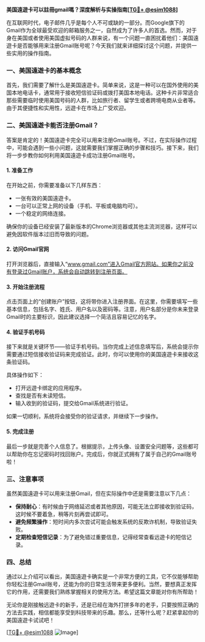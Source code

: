 **美国遠遊卡可以註冊gmail嗎？深度解析与实操指南[[TG💪+ @esim1088](https://t.me/s/esim1088)]**

在互联网时代，电子邮件几乎是每个人不可或缺的一部分。而Google旗下的Gmail作为全球最受欢迎的邮箱服务之一，自然成为了许多人的首选。然而，对于身在美国或者使用美国虚拟号码的人群来说，有一个问题一直困扰着他们：美国遠遊卡是否能够用来注册Gmail账号呢？今天我们就来详细探讨这个问题，并提供一些实用的操作指南。

### 一、美国遠遊卡的基本概念

首先，我们需要了解什么是美国遠遊卡。简单来说，这是一种可以在国外使用的美国本地电话卡，通常用于接收短信验证码或拨打美国本地电话。这种卡片非常适合那些需要临时使用美国号码的人群，比如旅行者、留学生或者跨境电商从业者等。由于其便捷性和实用性，远遊卡在市场上广受欢迎。

### 二、美国遠遊卡能否注册Gmail？

答案是肯定的！美国遠遊卡完全可以用来注册Gmail账号。不过，在实际操作过程中，可能会遇到一些小问题，这就需要我们掌握正确的步骤和技巧。接下来，我们将一步步教你如何利用美国遠遊卡成功注册Gmail账号。

#### 1. 准备工作

在开始之前，你需要准备以下几样东西：
- 一张有效的美国遠遊卡。
- 一台可以正常上网的设备（手机、平板或电脑均可）。
- 一个稳定的网络连接。

确保你的设备已经安装了最新版本的Chrome浏览器或其他主流浏览器，这样可以避免因软件版本过旧而导致的问题。

#### 2. 访问Gmail官网

打开浏览器后，直接输入“www.gmail.com”进入Gmail官方网站。如果你之前没有登录过Gmail账户，系统会自动跳转到注册页面。

#### 3. 开始注册流程

点击页面上的“创建账户”按钮，这将带你进入注册界面。在这里，你需要填写一些基本信息，包括名字、姓氏、用户名以及密码等。注意，用户名部分是你未来登录Gmail时的主要标识，因此建议选择一个简洁且容易记忆的名字。

#### 4. 验证手机号码

接下来就是关键环节——验证手机号码。当你完成上述信息填写后，系统会提示你需要通过短信接收验证码来完成验证。此时，你可以使用你的美国遠遊卡来接收这条验证码。

具体操作如下：
- 打开远遊卡绑定的应用程序。
- 查找是否有未读短信。
- 输入收到的验证码，提交给Gmail系统进行验证。

如果一切顺利，系统将会接受你的验证请求，并继续下一步操作。

#### 5. 完成注册

最后一步就是完善个人信息了。根据提示，上传头像、设置安全问题等，这些都可以帮助你在忘记密码时找回账户。完成后，你就正式拥有了属于自己的Gmail账号啦！

### 三、注意事项

虽然美国遠遊卡可以用来注册Gmail，但在实际操作中还是需要注意以下几点：

- **保持耐心**：有时候由于网络延迟或者其他原因，可能无法立即接收到验证码，这时候不要着急，稍等片刻再尝试即可。
- **避免频繁操作**：短时间内多次尝试可能会触发系统的反欺诈机制，导致验证失败。
- **定期检查短信记录**：为了避免错过重要信息，记得经常查看远遊卡的短信记录。

### 四、总结

通过以上介绍可以看出，美国遠遊卡确实是一个非常方便的工具，它不仅能够帮助你轻松注册Gmail账号，还能为你的日常生活带来更多便利。当然，要想真正发挥它的作用，还需要我们熟练掌握相关的使用方法。希望这篇文章能对你有所帮助！

无论你是刚接触远遊卡的新手，还是已经在海外打拼多年的老手，只要按照正确的方法去实践，相信都能享受到科技带来的乐趣。那么，还等什么呢？赶紧拿起你的美国遠遊卡试试吧！

[[TG💪+ @esim1088](https://t.me/s/esim1088) ![Image](https://i.postimg.cc/4NQfJmqS/Snipaste-2025-05-13-00-14-12.png)]